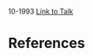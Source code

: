 

10-1993
[Link to Talk](https://www.churchofjesuschrist.org/study/general-conference/1993/10/saturday-afternoon-session?lang=eng)



# References
